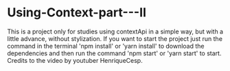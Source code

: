 # Using-Context-part---II

This is a project only for studies using contextApi in a simple way, but with a little advance, without stylization. If you want to start the project just run the command in the terminal 'npm install' or 'yarn install' to download the dependencies and then run the command 'npm start' or 'yarn start' to start. Credits to the video by youtuber HenriqueCesp.
